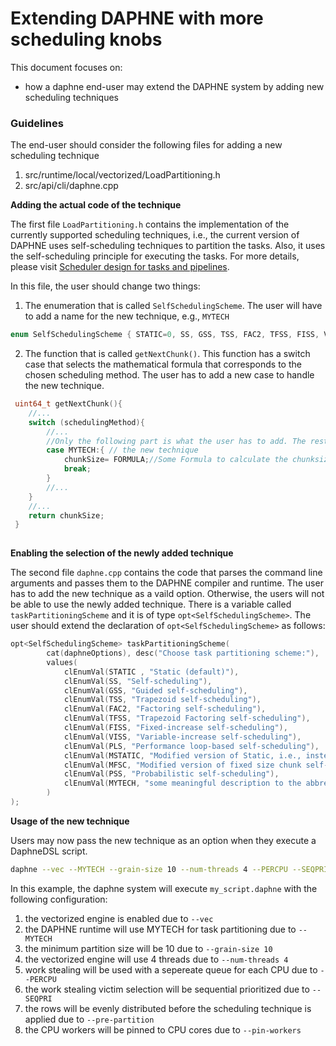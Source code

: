 <!--
Copyright 2021 The DAPHNE Consortium

Licensed under the Apache License, Version 2.0 (the "License");
you may not use this file except in compliance with the License.
You may obtain a copy of the License at

    http://www.apache.org/licenses/LICENSE-2.0

Unless required by applicable law or agreed to in writing, software
distributed under the License is distributed on an "AS IS" BASIS,
WITHOUT WARRANTIES OR CONDITIONS OF ANY KIND, either express or implied.
See the License for the specific language governing permissions and
limitations under the License.
-->

# Extending DAPHNE with more scheduling knobs

This document focuses on:
- how a daphne end-user may extend the DAPHNE system by adding new scheduling techniques

### Guidelines

The end-user should consider the following files for adding a new scheduling technique
1. src/runtime/local/vectorized/LoadPartitioning.h
2. src/api/cli/daphne.cpp

**Adding the actual code of the technique**

The first file `LoadPartitioning.h` contains the implementation of the currently supported scheduling techniques, i.e., the current version of DAPHNE uses self-scheduling techniques to partition the tasks. Also, it uses the self-scheduling principle for executing the tasks. 
For more details, please visit [Scheduler design for tasks and pipelines](https://daphne-eu.eu/wp-content/uploads/2021/11/Deliverable-5.1-fin.pdf).

In this file, the user should change two things:
1. The enumeration that is called `SelfSchedulingScheme`. The user will have to add a name for the new technique, e.g., `MYTECH`

```c++
enum SelfSchedulingScheme { STATIC=0, SS, GSS, TSS, FAC2, TFSS, FISS, VISS, PLS, MSTATIC, MFSC, PSS, MYTECH };
```

2. The function that is called `getNextChunk()`. This function has a switch case that selects the mathematical formula that corresponds to the chosen scheduling method. The user has to add a new case to handle the new technique.

```c++
 uint64_t getNextChunk(){
    //...
    switch (schedulingMethod){
        //...
        //Only the following part is what the user has to add. The rest remains the same
        case MYTECH:{ // the new technique
            chunkSize= FORMULA;//Some Formula to calculate the chunksize (partition size)
            break; 
        }
        //...
    }
    //...
    return chunkSize;
 }
            
``` 
**Enabling the selection of the newly added technique**

The second file `daphne.cpp` contains the code that parses the command line arguments and passes them to the DAPHNE compiler and runtime. The user has to add the new technique as a vaild option. Otherwise, the users will not be able to use the newly added technique. 
There is a variable called `taskPartitioningScheme` and it is of type `opt<SelfSchedulingScheme>`.
The user should extend the declaration of `opt<SelfSchedulingScheme>` as follows:
```c++
opt<SelfSchedulingScheme> taskPartitioningScheme(
        cat(daphneOptions), desc("Choose task partitioning scheme:"),
        values(
            clEnumVal(STATIC , "Static (default)"),
            clEnumVal(SS, "Self-scheduling"),
            clEnumVal(GSS, "Guided self-scheduling"),
            clEnumVal(TSS, "Trapezoid self-scheduling"),
            clEnumVal(FAC2, "Factoring self-scheduling"),
            clEnumVal(TFSS, "Trapezoid Factoring self-scheduling"),
            clEnumVal(FISS, "Fixed-increase self-scheduling"),
            clEnumVal(VISS, "Variable-increase self-scheduling"),
            clEnumVal(PLS, "Performance loop-based self-scheduling"),
            clEnumVal(MSTATIC, "Modified version of Static, i.e., instead of n/p, it uses n/(4*p) where n is number of tasks and p is number of threads"),
            clEnumVal(MFSC, "Modified version of fixed size chunk self-scheduling, i.e., MFSC does not require profiling information as FSC"),
            clEnumVal(PSS, "Probabilistic self-scheduling"),
            clEnumVal(MYTECH, "some meaningful description to the abbrevaition of the new technique")
        )
); 
```

**Usage of the new technique**

Users may now pass the new technique as an option when they execute a DaphneDSL script.
```bash
daphne --vec --MYTECH --grain-size 10 --num-threads 4 --PERCPU --SEQPRI my_script.daphne
```
In this example, the daphne system will execute `my_script.daphne`  with the following configuration:
1. the vectorized engine is enabled due to `--vec`
2. the DAPHNE runtime will use MYTECH for task partitioning due to `--MYTECH`
3. the minimum partition size will be 10 due to `--grain-size 10 ` 
4. the vectorized engine will use 4 threads due to `--num-threads 4` 
5. work stealing will be used with a sepereate queue for each CPU due to `--PERCPU`
6. the work stealing victim selection will be sequential prioritized due to `--SEQPRI`
7. the rows will be evenly distributed before the scheduling technique is applied due to `--pre-partition`
8. the CPU workers will be pinned to CPU cores due to `--pin-workers`
